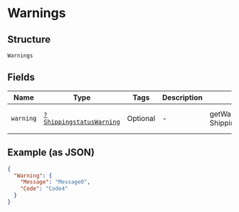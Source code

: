 
# Warnings

## Structure

`Warnings`

## Fields

| Name | Type | Tags | Description | Getter | Setter |
|  --- | --- | --- | --- | --- | --- |
| `warning` | [`?ShippingstatusWarning`](../../doc/models/shippingstatus-warning.md) | Optional | - | getWarning(): ?ShippingstatusWarning | setWarning(?ShippingstatusWarning warning): void |

## Example (as JSON)

```json
{
  "Warning": {
    "Message": "Message0",
    "Code": "Code4"
  }
}
```

